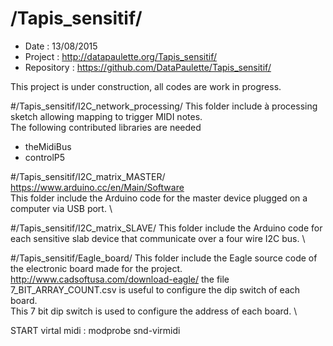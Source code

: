 # /Tapis_sensitif/
 - Date : 13/08/2015
 - Project : http://datapaulette.org/Tapis_sensitif/
 - Repository : https://github.com/DataPaulette/Tapis_sensitif/
 
This project is under construction, all codes are work in progress. 

#/Tapis_sensitif/I2C_network_processing/
This folder include à processing sketch allowing mapping to trigger MIDI notes. \
The following contributed libraries are needed
 - theMidiBus
 - controlP5

#/Tapis_sensitif/I2C_matrix_MASTER/
https://www.arduino.cc/en/Main/Software \
This folder include the Arduino code for the master device plugged on a computer via USB port. \

#/Tapis_sensitif/I2C_matrix_SLAVE/
This folder include the Arduino code for each sensitive slab device that communicate  over a four wire I2C bus. \

#/Tapis_sensitif/Eagle_board/
This folder include the Eagle source code of the electronic board made for the project. \
http://www.cadsoftusa.com/download-eagle/
the file 7_BIT_ARRAY_COUNT.csv is useful to configure the dip switch of each board. \
This 7 bit dip switch is used to configure the address of each board. \

START virtal midi : modprobe snd-virmidi

